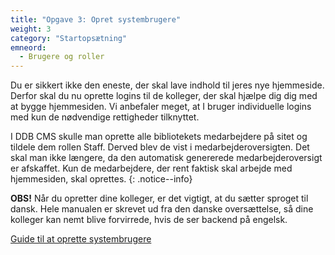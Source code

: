 ```yaml
---
title: "Opgave 3: Opret systembrugere"
weight: 3
category: "Startopsætning"
emneord:
  - Brugere og roller
---
```


Du er sikkert ikke den eneste, der skal lave indhold til jeres nye hjemmeside. Derfor skal du nu oprette logins til de kolleger, der skal hjælpe dig dig med at bygge hjemmesiden.
Vi anbefaler meget, at I bruger individuelle logins med kun de nødvendige rettigheder tilknyttet.

I DDB CMS skulle man oprette alle bibliotekets medarbejdere på sitet og tildele dem rollen Staff. Derved blev de vist i medarbejderoversigten. Det skal man ikke længere, da den automatisk genererede medarbejderoversigt er afskaffet. Kun de medarbejdere, der rent faktisk skal arbejde med hjemmesiden, skal oprettes. 
{: .notice--info}

**OBS!** Når du opretter dine kolleger, er det vigtigt, at du sætter sproget til dansk. Hele manualen  er skrevet ud fra den danske oversættelse, så dine kolleger kan nemt blive forvirrede, hvis de ser backend på engelsk. 

[Guide til at oprette systembrugere](https://www.folkebibliotekernescms.dk/main/konfiguration/personer/)









